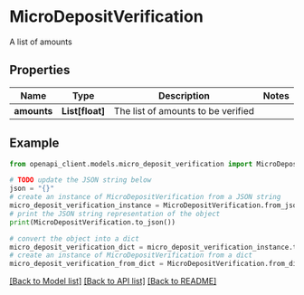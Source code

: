 # MicroDepositVerification

A list of amounts

## Properties

Name | Type | Description | Notes
------------ | ------------- | ------------- | -------------
**amounts** | **List[float]** | The list of amounts to be verified | 

## Example

```python
from openapi_client.models.micro_deposit_verification import MicroDepositVerification

# TODO update the JSON string below
json = "{}"
# create an instance of MicroDepositVerification from a JSON string
micro_deposit_verification_instance = MicroDepositVerification.from_json(json)
# print the JSON string representation of the object
print(MicroDepositVerification.to_json())

# convert the object into a dict
micro_deposit_verification_dict = micro_deposit_verification_instance.to_dict()
# create an instance of MicroDepositVerification from a dict
micro_deposit_verification_from_dict = MicroDepositVerification.from_dict(micro_deposit_verification_dict)
```
[[Back to Model list]](../README.md#documentation-for-models) [[Back to API list]](../README.md#documentation-for-api-endpoints) [[Back to README]](../README.md)


